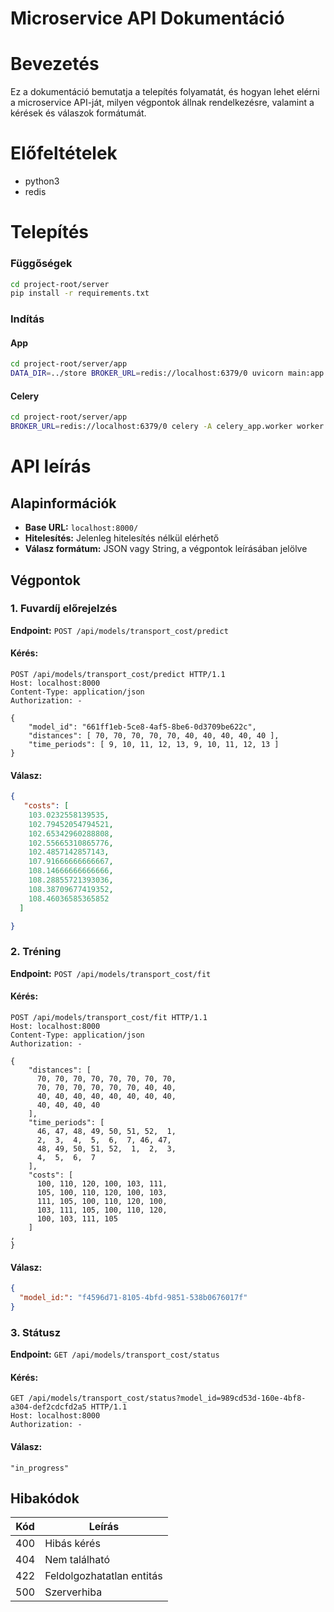 # Microservice API Dokumentáció

# Bevezetés
Ez a dokumentáció bemutatja a telepítés folyamatát, és hogyan lehet elérni a microservice API-ját, milyen végpontok állnak rendelkezésre, valamint a kérések és válaszok formátumát.

# Előfeltételek
- python3
- redis

# Telepítés

### Függőségek
```bash
cd project-root/server
pip install -r requirements.txt
```

### Indítás
#### App
```bash
cd project-root/server/app
DATA_DIR=../store BROKER_URL=redis://localhost:6379/0 uvicorn main:app --reload --host 0.0.0.0 --port 8000
```
#### Celery
```bash
cd project-root/server/app
BROKER_URL=redis://localhost:6379/0 celery -A celery_app.worker worker -l info
```

# API leírás

## Alapinformációk
- **Base URL:** `localhost:8000/`
- **Hitelesítés:** Jelenleg hitelesítés nélkül elérhető
- **Válasz formátum:** JSON vagy String, a végpontok leírásában jelölve

## Végpontok

### 1. Fuvardíj előrejelzés
**Endpoint:** `POST /api/models/transport_cost/predict`  


#### Kérés:
```http
POST /api/models/transport_cost/predict HTTP/1.1
Host: localhost:8000
Content-Type: application/json
Authorization: -

{
    "model_id": "661ff1eb-5ce8-4af5-8be6-0d3709be622c",
    "distances": [ 70, 70, 70, 70, 70, 40, 40, 40, 40, 40 ],
    "time_periods": [ 9, 10, 11, 12, 13, 9, 10, 11, 12, 13 ]
}
```

#### Válasz:
```json
{
   "costs": [
    103.0232558139535,
    102.79452054794521,
    102.65342960288808,
    102.55665310865776,
    102.4857142857143,
    107.91666666666667,
    108.14666666666666,
    108.28855721393036,
    108.38709677419352,
    108.46036585365852
  ]

}
```

### 2. Tréning
**Endpoint:** `POST /api/models/transport_cost/fit`



#### Kérés:
```http
POST /api/models/transport_cost/fit HTTP/1.1
Host: localhost:8000
Content-Type: application/json
Authorization: -

{
    "distances": [ 
      70, 70, 70, 70, 70, 70, 70, 70,
      70, 70, 70, 70, 70, 70, 40, 40,
      40, 40, 40, 40, 40, 40, 40, 40,
      40, 40, 40, 40 
    ],
    "time_periods": [
      46, 47, 48, 49, 50, 51, 52,  1,
      2,  3,  4,  5,  6,  7, 46, 47,
      48, 49, 50, 51, 52,  1,  2,  3,
      4,  5,  6,  7
    ],
    "costs": [
      100, 110, 120, 100, 103, 111,
      105, 100, 110, 120, 100, 103,
      111, 105, 100, 110, 120, 100,
      103, 111, 105, 100, 110, 120,
      100, 103, 111, 105
    ]
,
}
```

#### Válasz:
```json
{
  "model_id:": "f4596d71-8105-4bfd-9851-538b0676017f"
}
```

### 3. Státusz
**Endpoint:** `GET /api/models/transport_cost/status`


#### Kérés:
```http
GET /api/models/transport_cost/status?model_id=989cd53d-160e-4bf8-a304-def2cdcfd2a5 HTTP/1.1
Host: localhost:8000
Authorization: -
```

#### Válasz:
```
"in_progress"
```

## Hibakódok

| Kód  | Leírás |
|-------|-----------|
| 400   | Hibás kérés |
| 404   | Nem található |
| 422   | Feldolgozhatatlan entitás |
| 500   | Szerverhiba |



